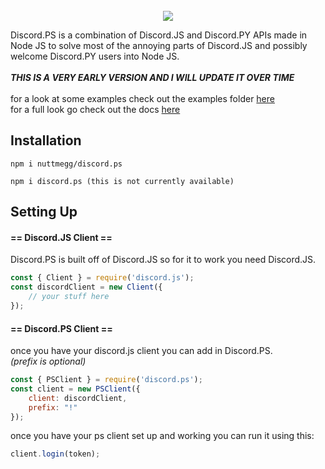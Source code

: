 <div align="center">
	<br />
	<img src="https://github.com/nuttmegg/discord.ps/blob/main/assets/logo%20white%20smaller.png">
</div>

Discord.PS is a combination of Discord.JS and Discord.PY APIs made in Node JS to solve most of the annoying parts of Discord.JS and possibly welcome Discord.PY users into Node JS.<br><br>
*__THIS IS A VERY EARLY VERSION AND I WILL UPDATE IT OVER TIME__*<br><br>
for a look at some examples check out the examples folder [here](https://github.com/TheFlameZEternal/Discord.PS/tree/main/examples)<br>
for a full look go check out the docs [here](https://github.com/TheFlameZEternal/Discord.PS/blob/main/docs.md)
## Installation
```
npm i nuttmegg/discord.ps

npm i discord.ps (this is not currently available)
```
## Setting Up
#### **== Discord.JS Client ==**
Discord.PS is built off of Discord.JS so for it to work you need Discord.JS.
```js
const { Client } = require('discord.js');
const discordClient = new Client({
	// your stuff here
});
```
#### **== Discord.PS Client ==**
once you have your discord.js client you can add in Discord.PS.<br>
*(prefix is optional)*
```js
const { PSClient } = require('discord.ps');
const client = new PSClient({
	client: discordClient,
	prefix: "!" 
});
```
once you have your ps client set up and working you can run it using this:
```js
client.login(token);
```
